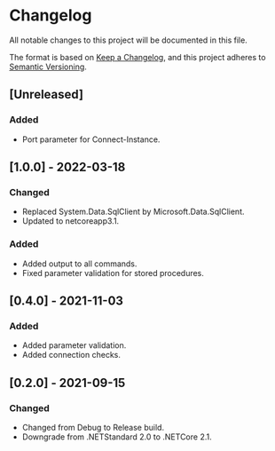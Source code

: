 # Changelog
All notable changes to this project will be documented in this file.

The format is based on [Keep a Changelog](https://keepachangelog.com/en/1.0.0/),
and this project adheres to [Semantic Versioning](https://semver.org/spec/v2.0.0.html).

## [Unreleased]

### Added

- Port parameter for Connect-Instance.

## [1.0.0] - 2022-03-18

### Changed

- Replaced System.Data.SqlClient by Microsoft.Data.SqlClient.
- Updated to netcoreapp3.1.

### Added

- Added output to all commands.
- Fixed parameter validation for stored procedures.

## [0.4.0] - 2021-11-03

### Added

- Added parameter validation.
- Added connection checks.

## [0.2.0] - 2021-09-15

### Changed

- Changed from Debug to Release build.
- Downgrade from .NETStandard 2.0 to .NETCore 2.1.
